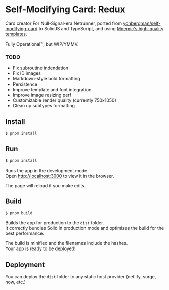 # Self-Modifying Card: Redux

Card creator For Null-Signal-era Netrunner, ported from [yonbergman/self-modifying-card](https://github.com/yonbergman/self-modifying-card) to SolidJS and TypeScript, and using [Mnemic's high-quality templates](https://www.reddit.com/r/Netrunner/comments/yuapf2/mnemics_custom_netrunner_cards_1024_custom_cards/).

Fully Operational&trade;, but WIP/YMMV.

### TODO

- Fix subroutine indendation
- Fix ID images
- Markdown-style bold formatting
- Persistence
- Improve template and font integration
- Improve image resizing perf
- Customizable render quality (currently 750x1050)
- Clean up subtypes formatting

## Install

```bash
$ pnpm install
```

## Run

```bash
$ pnpm install
```

Runs the app in the development mode.<br>
Open [http://localhost:3000](http://localhost:3000) to view it in the browser.

The page will reload if you make edits.<br>

## Build

```bash
$ pnpm build
```

Builds the app for production to the `dist` folder.<br>
It correctly bundles Solid in production mode and optimizes the build for the best performance.

The build is minified and the filenames include the hashes.<br>
Your app is ready to be deployed!

## Deployment

You can deploy the `dist` folder to any static host provider (netlify, surge, now, etc.)